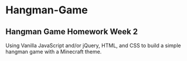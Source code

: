 # Hangman-Game
## Hangman Game Homework Week 2
Using Vanilla JavaScript and/or jQuery, HTML, and CSS to build a simple hangman game with a Minecraft theme.
